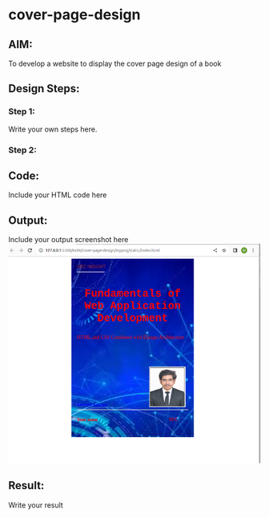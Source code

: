 # cover-page-design
## AIM:
To develop a website to display the cover page design of a book

## Design Steps:

### Step 1:
Write your own steps here.
### Step 2:

## Code:
Include your HTML code here

## Output:
Include your output screenshot here
![Alt text](<Screenshot from 2023-12-16 13-25-55.png>)
## Result:
Write your result
